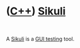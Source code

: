 
 

 

 

 

 

([C++](Cpp.md)) [Sikuli](CppSikuli.md)
========================================

 

A [Sikuli](CppSikuli.md) is a [GUI testing](CppGuiTest.md) tool.

 

 

 

 

 

